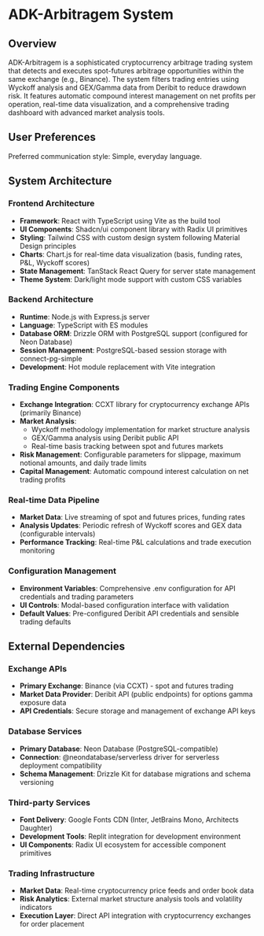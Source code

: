 # ADK-Arbitragem System

## Overview

ADK-Arbitragem is a sophisticated cryptocurrency arbitrage trading system that detects and executes spot-futures arbitrage opportunities within the same exchange (e.g., Binance). The system filters trading entries using Wyckoff analysis and GEX/Gamma data from Deribit to reduce drawdown risk. It features automatic compound interest management on net profits per operation, real-time data visualization, and a comprehensive trading dashboard with advanced market analysis tools.

## User Preferences

Preferred communication style: Simple, everyday language.

## System Architecture

### Frontend Architecture
- **Framework**: React with TypeScript using Vite as the build tool
- **UI Components**: Shadcn/ui component library with Radix UI primitives
- **Styling**: Tailwind CSS with custom design system following Material Design principles
- **Charts**: Chart.js for real-time data visualization (basis, funding rates, P&L, Wyckoff scores)
- **State Management**: TanStack React Query for server state management
- **Theme System**: Dark/light mode support with custom CSS variables

### Backend Architecture
- **Runtime**: Node.js with Express.js server
- **Language**: TypeScript with ES modules
- **Database ORM**: Drizzle ORM with PostgreSQL support (configured for Neon Database)
- **Session Management**: PostgreSQL-based session storage with connect-pg-simple
- **Development**: Hot module replacement with Vite integration

### Trading Engine Components
- **Exchange Integration**: CCXT library for cryptocurrency exchange APIs (primarily Binance)
- **Market Analysis**: 
  - Wyckoff methodology implementation for market structure analysis
  - GEX/Gamma analysis using Deribit public API
  - Real-time basis tracking between spot and futures markets
- **Risk Management**: Configurable parameters for slippage, maximum notional amounts, and daily trade limits
- **Capital Management**: Automatic compound interest calculation on net trading profits

### Real-time Data Pipeline
- **Market Data**: Live streaming of spot and futures prices, funding rates
- **Analysis Updates**: Periodic refresh of Wyckoff scores and GEX data (configurable intervals)
- **Performance Tracking**: Real-time P&L calculations and trade execution monitoring

### Configuration Management
- **Environment Variables**: Comprehensive .env configuration for API credentials and trading parameters
- **UI Controls**: Modal-based configuration interface with validation
- **Default Values**: Pre-configured Deribit API credentials and sensible trading defaults

## External Dependencies

### Exchange APIs
- **Primary Exchange**: Binance (via CCXT) - spot and futures trading
- **Market Data Provider**: Deribit API (public endpoints) for options gamma exposure data
- **API Credentials**: Secure storage and management of exchange API keys

### Database Services
- **Primary Database**: Neon Database (PostgreSQL-compatible)
- **Connection**: @neondatabase/serverless driver for serverless deployment compatibility
- **Schema Management**: Drizzle Kit for database migrations and schema versioning

### Third-party Services
- **Font Delivery**: Google Fonts CDN (Inter, JetBrains Mono, Architects Daughter)
- **Development Tools**: Replit integration for development environment
- **UI Components**: Radix UI ecosystem for accessible component primitives

### Trading Infrastructure
- **Market Data**: Real-time cryptocurrency price feeds and order book data
- **Risk Analytics**: External market structure analysis tools and volatility indicators
- **Execution Layer**: Direct API integration with cryptocurrency exchanges for order placement